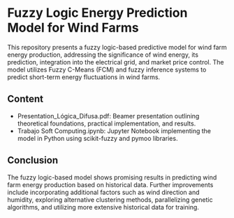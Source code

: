 # Fuzzy Logic Energy Prediction Model for Wind Farms
This repository presents a fuzzy logic-based predictive model for wind farm energy production, addressing the significance of wind energy, its prediction, integration into the electrical grid, and market price control. The model utilizes Fuzzy C-Means (FCM) and fuzzy inference systems to predict short-term energy fluctuations in wind farms.

## Content
- Presentation_Lógica_Difusa.pdf: Beamer presentation outlining theoretical foundations, practical implementation, and results.
- Trabajo Soft Computing.ipynb: Jupyter Notebook implementing the model in Python using scikit-fuzzy and pymoo libraries.

## Conclusion
The fuzzy logic-based model shows promising results in predicting wind farm energy production based on historical data. Further improvements include incorporating additional factors such as wind direction and humidity, exploring alternative clustering methods, parallelizing genetic algorithms, and utilizing more extensive historical data for training.
